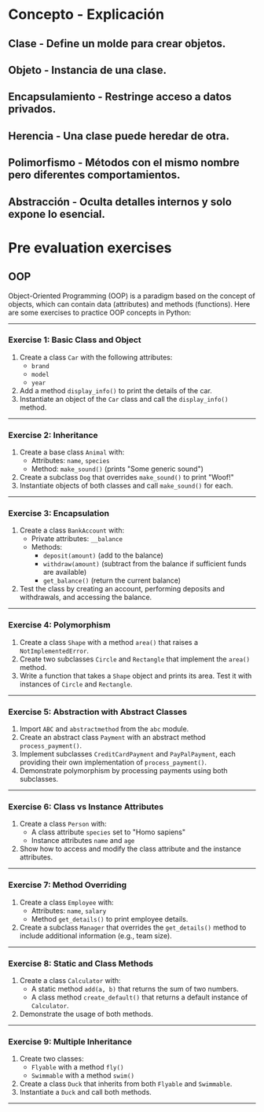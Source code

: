 #  Concepto         -   Explicación
## Clase            -   Define un molde para crear objetos.
## Objeto           -   Instancia de una clase.
## Encapsulamiento	-   Restringe acceso a datos privados.
## Herencia         -   Una clase puede heredar de otra.
## Polimorfismo     -   Métodos con el mismo nombre pero diferentes comportamientos.
## Abstracción	    -   Oculta detalles internos y solo expone lo esencial.


# Pre evaluation exercises

## OOP

Object-Oriented Programming (OOP) is a paradigm based on the concept of objects, which can contain data (attributes) and methods (functions). Here are some exercises to practice OOP concepts in Python:

---

### **Exercise 1: Basic Class and Object**

1. Create a class `Car` with the following attributes:
   - `brand`
   - `model`
   - `year`
2. Add a method `display_info()` to print the details of the car.
3. Instantiate an object of the `Car` class and call the `display_info()` method.

---

### **Exercise 2: Inheritance**

1. Create a base class `Animal` with:
   - Attributes: `name`, `species`
   - Method: `make_sound()` (prints "Some generic sound")
2. Create a subclass `Dog` that overrides `make_sound()` to print "Woof!"
3. Instantiate objects of both classes and call `make_sound()` for each.

---

### **Exercise 3: Encapsulation**

1. Create a class `BankAccount` with:
   - Private attributes: `__balance`
   - Methods:
     - `deposit(amount)` (add to the balance)
     - `withdraw(amount)` (subtract from the balance if sufficient funds are available)
     - `get_balance()` (return the current balance)
2. Test the class by creating an account, performing deposits and withdrawals, and accessing the balance.

---

### **Exercise 4: Polymorphism**

1. Create a class `Shape` with a method `area()` that raises a `NotImplementedError`.
2. Create two subclasses `Circle` and `Rectangle` that implement the `area()` method.
3. Write a function that takes a `Shape` object and prints its area. Test it with instances of `Circle` and `Rectangle`.

---

### **Exercise 5: Abstraction with Abstract Classes**

1. Import `ABC` and `abstractmethod` from the `abc` module.
2. Create an abstract class `Payment` with an abstract method `process_payment()`.
3. Implement subclasses `CreditCardPayment` and `PayPalPayment`, each providing their own implementation of `process_payment()`.
4. Demonstrate polymorphism by processing payments using both subclasses.

---

### **Exercise 6: Class vs Instance Attributes**

1. Create a class `Person` with:
   - A class attribute `species` set to "Homo sapiens"
   - Instance attributes `name` and `age`
2. Show how to access and modify the class attribute and the instance attributes.

---

### **Exercise 7: Method Overriding**

1. Create a class `Employee` with:
   - Attributes: `name`, `salary`
   - Method `get_details()` to print employee details.
2. Create a subclass `Manager` that overrides the `get_details()` method to include additional information (e.g., team size).

---

### **Exercise 8: Static and Class Methods**

1. Create a class `Calculator` with:
   - A static method `add(a, b)` that returns the sum of two numbers.
   - A class method `create_default()` that returns a default instance of `Calculator`.
2. Demonstrate the usage of both methods.

---

### **Exercise 9: Multiple Inheritance**

1. Create two classes:
   - `Flyable` with a method `fly()`
   - `Swimmable` with a method `swim()`
2. Create a class `Duck` that inherits from both `Flyable` and `Swimmable`.
3. Instantiate a `Duck` and call both methods.

---